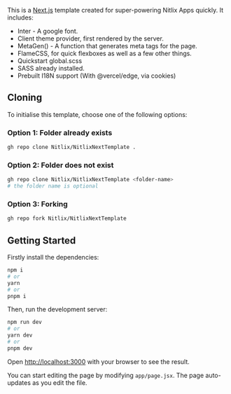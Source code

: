 This is a [Next.js](https://nextjs.org/) template created for super-powering Nitlix Apps quickly. It includes:
* Inter - A google font.
* Client theme provider, first rendered by the server.
* MetaGen() - A function that generates meta tags for the page.
* FlameCSS, for quick flexboxes as well as a few other things.
* Quickstart global.scss
* SASS already installed.
* Prebuilt I18N support (With @vercel/edge, via cookies)



## Cloning

To initialise this template, choose one of the following options:

### Option 1: Folder already exists

```bash
gh repo clone Nitlix/NitlixNextTemplate .
```

### Option 2: Folder does not exist

```bash
gh repo clone Nitlix/NitlixNextTemplate <folder-name>
# the folder name is optional
```

### Option 3: Forking

```bash
gh repo fork Nitlix/NitlixNextTemplate
```





## Getting Started

Firstly install the dependencies:

```bash
npm i
# or
yarn
# or
pnpm i
```


Then, run the development server:

```bash
npm run dev
# or
yarn dev
# or
pnpm dev
```

Open [http://localhost:3000](http://localhost:3000) with your browser to see the result.

You can start editing the page by modifying `app/page.jsx`. The page auto-updates as you edit the file.